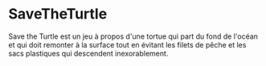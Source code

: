 # SaveTheTurtle

Save the Turtle est un jeu à propos d'une tortue qui part du fond de l'océan et qui doit remonter 
à la surface tout en évitant les filets de pêche et les sacs plastiques qui descendent inexorablement.

